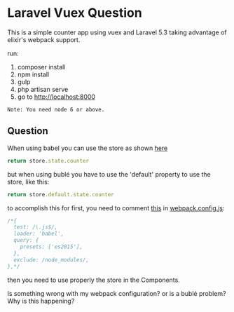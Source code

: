 # Laravel Vuex Question

This is a simple counter app using vuex and Laravel 5.3 taking advantage of elixir's webpack support.

run:
  1. composer install
  2. npm install
  3. gulp
  4. php artisan serve
  5. go to [http://localhost:8000](http://localhost:8000)

```
Note: You need node 6 or above.
```

## Question

When using babel you can use the store as shown [here](https://github.com/pakogn/laravel-vuex-question/blob/master/resources/assets/js/vue/components/CounterDisplay.vue#L11)
```javascript
return store.state.counter
```
but when using bublé you have to use the 'default' property to use the store, like this:
```javascript
return store.default.state.counter
```
to accomplish this for first, you need to comment [this](https://github.com/pakogn/laravel-vuex-question/blob/master/webpack.config.js#L15-L22) in [webpack.config.js](https://github.com/pakogn/laravel-vuex-question/blob/master/webpack.config.js):

```javascript
/*{
  test: /\.js$/,
  loader: 'babel',
  query: {
    presets: ['es2015'],
  },
  exclude: /node_modules/,
},*/
```
then you need to use properly the store in the Components.

Is something wrong with my webpack configuration? or is a bublé problem? Why is this happening?
